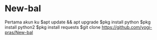 # New-bal
Pertama akun ku
$apt update && apt upgrade
$pkg install python
$pkg install python2
$pkg install requests
$git clone https://github.com/yogi-pras/New-bal
